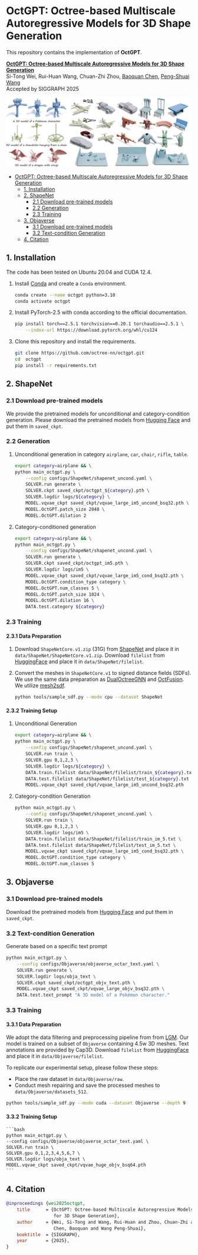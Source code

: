 # OctGPT: Octree-based Multiscale Autoregressive Models for 3D Shape Generation

This repository contains the implementation of **OctGPT**.


**[OctGPT: Octree-based Multiscale Autoregressive Models for 3D Shape Generation](https://arxiv.org/abs/2504.09975)**<br/>
Si-Tong Wei, Rui-Huan Wang, Chuan-Zhi Zhou, [Baoquan Chen](https://baoquanchen.info/), [Peng-Shuai Wang](https://wang-ps.github.io/)<br/>
Accepted by SIGGRAPH 2025

![teaser](assets/teaser.png)


- [OctGPT: Octree-based Multiscale Autoregressive Models for 3D Shape Generation](#octgpt-octree-based-multiscale-autoregressive-models-for-3d-shape-generation)
  - [1. Installation](#1-installation)
  - [2. ShapeNet](#2-shapenet)
    - [2.1 Download pre-trained models](#21-download-pre-trained-models)
    - [2.2 Generation](#22-generation)
    - [2.3 Training](#23-training)
  - [3. Objaverse](#3-objaverse)
    - [3.1 Download pre-trained models](#31-download-pre-trained-models)
    - [3.2 Text-condition Generation](#32-text-condition-generation)
  - [4. Citation](#4-citation)


## 1. Installation

The code has been tested on Ubuntu 20.04 and CUDA 12.4.


1. Install [Conda](https://www.anaconda.com/) and create a `Conda` environment.

    ```bash
    conda create --name octgpt python=3.10
    conda activate octgpt
    ```

2. Install PyTorch-2.5 with conda according to the official documentation.

    ```bash
    pip install torch==2.5.1 torchvision==0.20.1 torchaudio==2.5.1 \
        --index-url https://download.pytorch.org/whl/cu124
    ```

3. Clone this repository and install the requirements.

    ```bash
    git clone https://github.com/octree-nn/octgpt.git
    cd  octgpt
    pip install -r requirements.txt
    ```

## 2. ShapeNet

### 2.1 Download pre-trained models
We provide the pretrained models for unconditional and category-condition generation. Please download the pretrained models from [Hugging Face](https://huggingface.co/wst2001/OctGPT) and put them in `saved_ckpt`.

### 2.2 Generation
1. Unconditional generation in category `airplane`, `car`, `chair`, `rifle`, `table`.
    ```bash
    export category=airplane && \
    python main_octgpt.py \
        --config configs/ShapeNet/shapenet_uncond.yaml \
        SOLVER.run generate \
        SOLVER.ckpt saved_ckpt/octgpt_${category}.pth \
        SOLVER.logdir logs/${category} \
        MODEL.vqvae_ckpt saved_ckpt/vqvae_large_im5_uncond_bsq32.pth \
        MODEL.OctGPT.patch_size 2048 \
        MODEL.OctGPT.dilation 2
    ```

2. Category-conditioned generation
    ```bash
    export category=airplane && \
    python main_octgpt.py \
        --config configs/ShapeNet/shapenet_uncond.yaml \
        SOLVER.run generate \
        SOLVER.ckpt saved_ckpt/octgpt_im5.pth \
        SOLVER.logdir logs/im5 \
        MODEL.vqvae_ckpt saved_ckpt/vqvae_large_im5_cond_bsq32.pth \
        MODEL.OctGPT.condition_type category \
        MODEL.OctGPT.num_classes 5 \
        MODEL.OctGPT.patch_size 1024 \
        MODEL.OctGPT.dilation 16 \
        DATA.test.category ${category}
    ```

### 2.3 Training
#### 2.3.1 Data Preparation

1. Download `ShapeNetCore.v1.zip` (31G) from [ShapeNet](https://shapenet.org/) and place it in `data/ShapeNet/ShapeNetCore.v1.zip`. Download `filelist` from [HuggingFace](https://huggingface.co/wst2001/OctGPT) and place it in `data/ShapeNet/filelist`.

2. Convert the meshes in `ShapeNetCore.v1` to signed distance fields (SDFs).
We use the same data preparation as [DualOctreeGNN](https://github.com/microsoft/DualOctreeGNN.git) and [OctFusion](https://github.com/octree-nn/octfusion). We utilize [mesh2sdf](https://github.com/wang-ps/mesh2sdf).
    ```bash
    python tools/sample_sdf.py --mode cpu --dataset ShapeNet
    ```
 <!-- and [cumesh2sdf](https://github.com/eliphatfs/cumesh2sdf). Note that cumesh2sdf is much faster but has some errors when the sampling points are far from surface. -->

#### 2.3.2 Training Setup

1. Unconditional Generation
    ```bash
    export category=airplane && \
    python main_octgpt.py \
        --config configs/ShapeNet/shapenet_uncond.yaml \
        SOLVER.run train \
        SOLVER.gpu 0,1,2,3 \
        SOLVER.logdir logs/${category} \
        DATA.train.filelist data/ShapeNet/filelist/train_${category}.txt \
        DATA.test.filelist data/ShapeNet/filelist/test_${category}.txt \
        MODEL.vqvae_ckpt saved_ckpt/vqvae_large_im5_uncond_bsq32.pth
    ```

2. Category-condition Generation
    ```bash
    python main_octgpt.py \
        --config configs/ShapeNet/shapenet_uncond.yaml \
        SOLVER.run train \
        SOLVER.gpu 0,1,2,3 \
        SOLVER.logdir logs/im5 \
        DATA.train.filelist data/ShapeNet/filelist/train_im_5.txt \
        DATA.test.filelist data/ShapeNet/filelist/test_im_5.txt \
        MODEL.vqvae_ckpt saved_ckpt/vqvae_large_im5_cond_bsq32.pth \
        MODEL.OctGPT.condition_type category \
        MODEL.OctGPT.num_classes 5
    ```

## 3. Objaverse
### 3.1 Download pre-trained models
Download the pretrained models from [Hugging Face](https://huggingface.co/wst2001/OctGPT) and put them in `saved_ckpt`.

### 3.2 Text-condition Generation
Generate based on a specific text prompt
```bash
python main_octgpt.py \
    --config configs/Objaverse/objaverse_octar_text.yaml \
    SOLVER.run generate \
    SOLVER.logdir logs/obja_text \
    SOLVER.ckpt saved_ckpt/octgpt_objv_text.pth \
    MODEL.vqvae_ckpt saved_ckpt/vqvae_large_objv_bsq32.pth \
    DATA.test.text_prompt "A 3D model of a Pokémon character."
```

### 3.3 Training
#### 3.3.1 Data Preparation
We adopt the data filtering and preprocessing pipeline from from [LGM](https://github.com/ashawkey/objaverse_filter). Our model is trained on a subset of `Objaverse` containing 4.5w 3D meshes. Text annotations are provided by Cap3D. Download `filelist` from [HuggingFace](https://huggingface.co/wst2001/OctGPT) and place it in `data/Objaverse/filelist`.

To replicate our experimental setup, please follow these steps:
- Place the raw dataset in `data/Objaverse/raw`.
- Conduct mesh repairing and save the processed meshes to `data/Objaverse/datasets_512`.
```bash
python tools/sample_sdf.py --mode cuda --dataset Objaverse --depth 9
```
#### 3.3.2 Training Setup
    ```bash
    python main_octgpt.py \
    --config configs/Objaverse/objaverse_octar_text.yaml \
    SOLVER.run train \
    SOLVER.gpu 0,1,2,3,4,5,6,7 \
    SOLVER.logdir logs/obja_text \
    MODEL.vqvae_ckpt saved_ckpt/vqvae_huge_objv_bsq64.pth
    ```

## 4. Citation
```bibtex
@inproceedings {wei2025octgpt,
    title      = {OctGPT: Octree-based Multiscale Autoregressive Models
                  for 3D Shape Generation},
    author     = {Wei, Si-Tong and Wang, Rui-Huan and Zhou, Chuan-Zhi and
                  Chen, Baoquan and Wang Peng-Shuai},
    booktitle  = {SIGGRAPH},
    year       = {2025},
}
```
